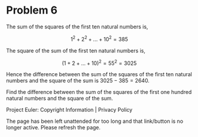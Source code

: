 #   Problem 6

   The sum of the squares of the first ten natural numbers is,

   $$1^2 + 2^2 + ... + 10^2 = 385$$

   The square of the sum of the first ten natural numbers is,

   $$(1 + 2 + ... + 10)^2 = 55^2 = 3025$$

   Hence the difference between the sum of the squares of the first ten
   natural numbers and the square of the sum is $3025 - 385 = 2640$.

   Find the difference between the sum of the squares of the first one
   hundred natural numbers and the square of the sum.

   Project Euler: Copyright Information | Privacy Policy

   The page has been left unattended for too long and that link/button is no
   longer active. Please refresh the page.
